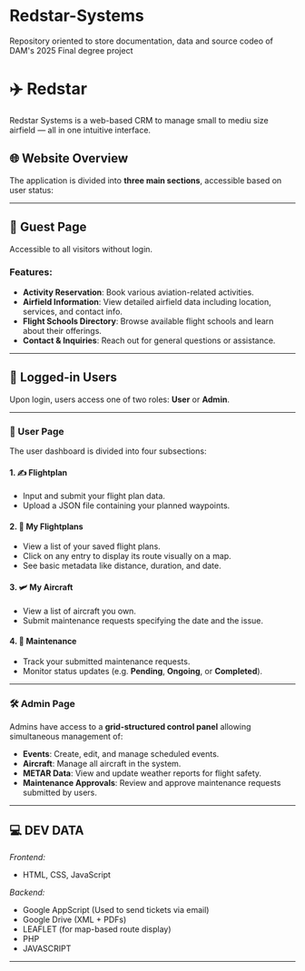# Redstar-Systems
Repository oriented to store documentation, data and source codeo of DAM's 2025 Final degree project

# ✈️ Redstar

Redstar Systems is a web-based CRM to manage small to mediu size airfield — all in one intuitive interface.

## 🌐 Website Overview

The application is divided into **three main sections**, accessible based on user status:

---

## 👥 Guest Page

Accessible to all visitors without login.

### Features:
- **Activity Reservation**: Book various aviation-related activities.
- **Airfield Information**: View detailed airfield data including location, services, and contact info.
- **Flight Schools Directory**: Browse available flight schools and learn about their offerings.
- **Contact & Inquiries**: Reach out for general questions or assistance.

---

## 🔐 Logged-in Users

Upon login, users access one of two roles: **User** or **Admin**.

---

### 👤 User Page

The user dashboard is divided into four subsections:

#### 1. ✍️ Flightplan
- Input and submit your flight plan data.
- Upload a JSON file containing your planned waypoints.

#### 2. 📁 My Flightplans
- View a list of your saved flight plans.
- Click on any entry to display its route visually on a map.
- See basic metadata like distance, duration, and date.

#### 3. 🛩️ My Aircraft
- View a list of aircraft you own.
- Submit maintenance requests specifying the date and the issue.

#### 4. 🔧 Maintenance
- Track your submitted maintenance requests.
- Monitor status updates (e.g. **Pending**, **Ongoing**, or **Completed**).

---

### 🛠️ Admin Page

Admins have access to a **grid-structured control panel** allowing simultaneous management of:

- **Events**: Create, edit, and manage scheduled events.
- **Aircraft**: Manage all aircraft in the system.
- **METAR Data**: View and update weather reports for flight safety.
- **Maintenance Approvals**: Review and approve maintenance requests submitted by users.

---

## 💻 DEV DATA

*Frontend:* 
- HTML, CSS, JavaScript

*Backend:*
- Google AppScript (Used to send tickets via email)
- Google Drive (XML + PDFs)
- LEAFLET (for map-based route display)
- PHP
- JAVASCRIPT
---


